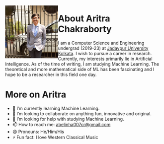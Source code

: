 <!--
**aritrartira/aritrartira** is a ✨ _special_ ✨ repository because its `README.md` (this file) appears on your GitHub profile.

Here are some ideas to get you started:

- 🔭 I’m currently working on ...
- 🌱 I’m currently learning ...
- 👯 I’m looking to collaborate on ...
- 🤔 I’m looking for help with ...
- 💬 Ask me about ...
- 📫 How to reach me: ...
- 😄 Pronouns: ...
- ⚡ Fun fact: ...
-->

<p align="center">
  <img src="https://github.com/aritrartira/aritrartira/blob/master/me.jpg" width="170" height = "170" align="left" title="This is me!">
</p>

# About Aritra Chakraborty
I am a Computer Science and Engineering undergrad (2019-23) at [Jadavpur University Kolkata](http://www.jaduniv.edu.in). I wish to pursue a career in research. Currently, my interests primarily lie in Artificial Intelligence. As of the time of writing, I am studying Machine Learning. The theoretical and more mathematical side of ML has been fascinating and I hope to be a researcher in this field one day.




# More on Aritra
- 🌱 I’m currently learning Machine Learning.
- 👯 I’m looking to collaborate on anything fun, innovative and original.
- 🤔 I’m looking for help with studying Machine Learning.
- 📫 How to reach me: [abelinha007cr@gmail.com](abelinha007cr@gmail.com)
- 😄 Pronouns: He/Him/His
- ⚡ Fun fact: I love Western Classical Music